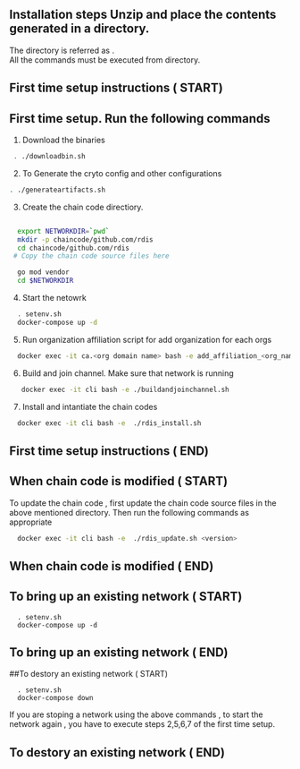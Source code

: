 ## Installation steps Unzip and place the contents generated in a directory. 
The directory is referred as <network>.  
All the commands must be executed from  <network> directory.  
## First time setup instructions ( START) 
## First time setup. Run the following commands 
 1. Download the binaries 
```sh 
 . ./downloadbin.sh 
``` 

 2. To Generate the cryto config and other configurations
 ```sh 
 . ./generateartifacts.sh 

``` 

 3. Create the chain code directiory.
```sh 

  export NETWORKDIR=`pwd` 
  mkdir -p chaincode/github.com/rdis 
  cd chaincode/github.com/rdis 
 # Copy the chain code source files here 

  go mod vendor
  cd $NETWORKDIR 

``` 

 4. Start the netowrk  

```sh 
  . setenv.sh 
  docker-compose up -d 
``` 

 5. Run organization affiliation script for add organization for each orgs
```sh 
  docker exec -it ca.<org domain name> bash -e add_affiliation_<org_name>.sh 
``` 

 6. Build and join channel. Make sure that network is running 

```sh 
   docker exec -it cli bash -e ./buildandjoinchannel.sh 

``` 

 7. Install and intantiate the chain codes 
```sh 
  docker exec -it cli bash -e  ./rdis_install.sh
``` 
##  First time setup instructions ( END) 


 ## When chain code is modified ( START) 
 To update the chain code , first update the chain code source files in the above mentioned directory.
Then run the following commands as appropriate

```sh 
  docker exec -it cli bash -e  ./rdis_update.sh <version>
``` 
## When chain code is modified ( END) 


## To bring up an existing network ( START) 
``` 
  . setenv.sh 
  docker-compose up -d 
``` 
## To bring up an existing network ( END) 


##To destory  an existing network ( START) 
``` 
  . setenv.sh 
  docker-compose down 
``` 
 If you are stoping a network using the above commands , 
 to start the network again , you have to execute steps 2,5,6,7 of the first time setup.
 

## To destory  an existing network ( END) 
